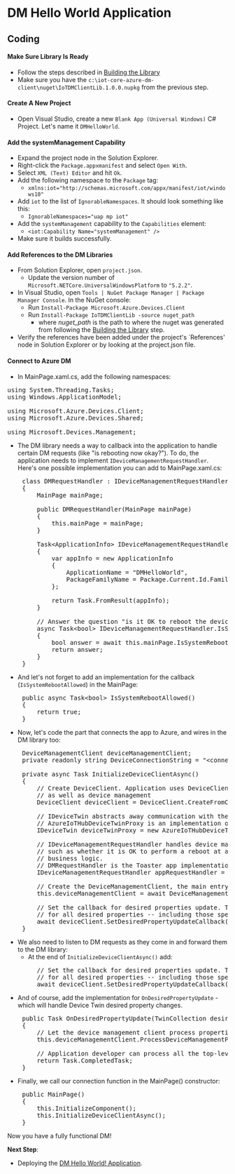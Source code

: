 # DM Hello World Application
## Coding


#### Make Sure Library Is Ready
- Follow the steps described in [Building the Library](building-the-library.md)
- Make sure you have the `c:\iot-core-azure-dm-client\nuget\IoTDMClientLib.1.0.0.nupkg` from the previous step.

#### Create A New Project
- Open Visual Studio, create a new `Blank App (Universal Windows)` C# Project. Let's name it `DMHelloWorld`.

#### Add the systemManagement Capability
- Expand the project node in the Solution Explorer.
- Right-click the `Package.appxmanifest` and select `Open With`.
- Select `XML (Text) Editor` and hit `Ok`.
- Add the following namespace to the `Package` tag:
  - `xmlns:iot="http://schemas.microsoft.com/appx/manifest/iot/windows10"`
- Add `iot` to the list of `IgnorableNamespaces`. It should look something like this:
  - `IgnorableNamespaces="uap mp iot"`
- Add the `systemManagement` capability to the `Capabilities` element:
  - `<iot:Capability Name="systemManagement" />`
- Make sure it builds successfully.

#### Add References to the DM Libraries
- From Solution Explorer, open `project.json`.
  - Update the version number of `Microsoft.NETCore.UniversalWindowsPlatform` to `"5.2.2"`.
- In Visual Studio, open `Tools | NuGet Package Manager | Package Manager Console`. In the NuGet console:
  - Run `Install-Package Microsoft.Azure.Devices.Client`
  - Run `Install-Package IoTDMClientLib -source nuget_path`
      - where <i>nuget_path</i> is the path to where the nuget was generated from following the [Building the Library](building-the-library.md) step.
- Verify the references have been added under the project's `References' node in Solution Explorer or by looking at the project.json file.

#### Connect to Azure DM

- In MainPage.xaml.cs, add the following namespaces:
<pre>
using System.Threading.Tasks;
using Windows.ApplicationModel;

using Microsoft.Azure.Devices.Client;
using Microsoft.Azure.Devices.Shared;

using Microsoft.Devices.Management;
</pre>

- The DM library needs a way to callback into the application to handle certain DM requests (like "is rebooting now okay?"). 
  To do, the application needs to implement `IDeviceManagementRequestHandler`. Here's one possible implementation you can add to MainPage.xaml.cs:

<pre>
    class DMRequestHandler : IDeviceManagementRequestHandler
    {
        MainPage mainPage;

        public DMRequestHandler(MainPage mainPage)
        {
            this.mainPage = mainPage;
        }

        Task&lt;ApplicationInfo&gt; IDeviceManagementRequestHandler.GetApplicationInfo()
        {
            var appInfo = new ApplicationInfo
            {
                ApplicationName = "DMHelloWorld",
                PackageFamilyName = Package.Current.Id.FamilyName
            };

            return Task<ApplicationInfo>.FromResult(appInfo);
        }

        // Answer the question "is it OK to reboot the device"
        async Task&lt;bool&gt; IDeviceManagementRequestHandler.IsSystemRebootAllowed()
        {
            bool answer = await this.mainPage.IsSystemRebootAllowed();
            return answer;
        }
    }
</pre>

- And let's not forget to add an implementation for the callback (`IsSystemRebootAllowed`) in the MainPage:

<pre>
    public async Task&lt;bool&gt; IsSystemRebootAllowed()
    {
        return true;
    }
</pre>

- Now, let's code the part that connects the app to Azure, and wires in the DM library too:

<pre>
    DeviceManagementClient deviceManagementClient;
    private readonly string DeviceConnectionString = "&lt;connection string&gt;";

    private async Task InitializeDeviceClientAsync()
    {
        // Create DeviceClient. Application uses DeviceClient for telemetry messages, device twin
        // as well as device management
        DeviceClient deviceClient = DeviceClient.CreateFromConnectionString(DeviceConnectionString, TransportType.Mqtt);

        // IDeviceTwin abstracts away communication with the back-end.
        // AzureIoTHubDeviceTwinProxy is an implementation of Azure IoT Hub
        IDeviceTwin deviceTwinProxy = new AzureIoTHubDeviceTwinProxy(deviceClient);

        // IDeviceManagementRequestHandler handles device management-specific requests to the app,
        // such as whether it is OK to perform a reboot at any givem moment, according to the app 
        // business logic.
        // DMRequestHandler is the Toaster app implementation of the interface
        IDeviceManagementRequestHandler appRequestHandler = new DMRequestHandler(this);

        // Create the DeviceManagementClient, the main entry point into device management
        this.deviceManagementClient = await DeviceManagementClient.CreateAsync(deviceTwinProxy, appRequestHandler);

        // Set the callback for desired properties update. The callback will be invoked
        // for all desired properties -- including those specific to device management
        await deviceClient.SetDesiredPropertyUpdateCallback(OnDesiredPropertyUpdate, null);
    }
</pre>

- We also need to listen to DM requests as they come in and forward them to the DM library:
    - At the end of `InitializeDeviceClientAsync()` add:

<pre>
        // Set the callback for desired properties update. The callback will be invoked
        // for all desired properties -- including those specific to device management
        await deviceClient.SetDesiredPropertyUpdateCallback(OnDesiredPropertyUpdate, null);
</pre>

  - And of course, add the implementation for `OnDesiredPropertyUpdate` - which will handle Device Twin desired property changes.

<pre>
    public Task OnDesiredPropertyUpdate(TwinCollection desiredProperties, object userContext)
    {
        // Let the device management client process properties specific to device management
        this.deviceManagementClient.ProcessDeviceManagementProperties(desiredProperties);

        // Application developer can process all the top-level nodes here
        return Task.CompletedTask;
    }
</pre>

- Finally, we call our connection function in the MainPage() constructor:

<pre>
    public MainPage()
    {
        this.InitializeComponent();
        this.InitializeDeviceClientAsync();
    }
</pre>

Now you have a fully functional DM!

**Next Step**:

- Deploying the [DM Hello World! Application](dm-hello-world-deploying.md).
